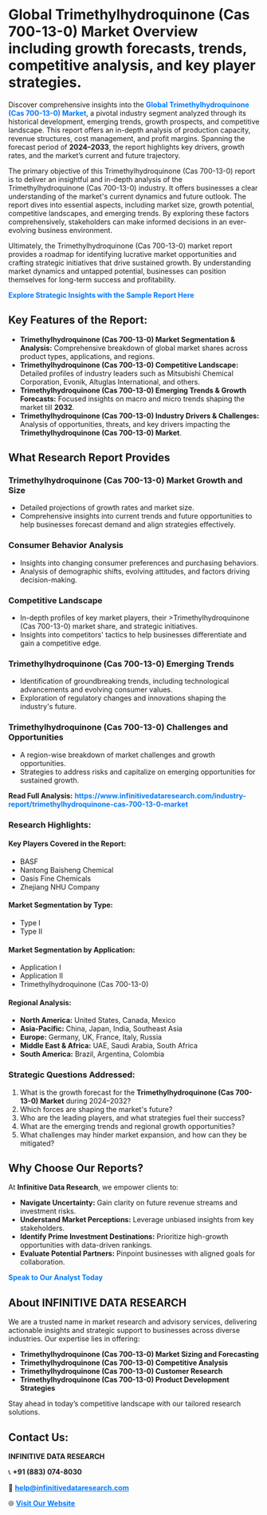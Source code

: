 <h1>Global Trimethylhydroquinone (Cas 700-13-0) Market Overview including growth forecasts, trends, competitive analysis, and key player strategies.</h1>
<p>
Discover comprehensive insights into the 
<a href="https://www.infinitivedataresearch.com/industry-report/trimethylhydroquinone-cas-700-13-0-market" rel="dofollow" style="color: #007BFF; text-decoration: none;"><strong>Global Trimethylhydroquinone (Cas 700-13-0) Market</strong></a>, a pivotal industry segment analyzed through its historical development, emerging trends, growth prospects, and competitive landscape. This report offers an in-depth analysis of production capacity, revenue structures, cost management, and profit margins. Spanning the forecast period of <strong>2024–2033</strong>, the report highlights key drivers, growth rates, and the market’s current and future trajectory.
</p>
<p>
The primary objective of this Trimethylhydroquinone (Cas 700-13-0) report is to deliver an insightful and in-depth analysis of the Trimethylhydroquinone (Cas 700-13-0) industry. It offers businesses a clear understanding of the market's current dynamics and future outlook. The report dives into essential aspects, including market size, growth potential, competitive landscapes, and emerging trends. By exploring these factors comprehensively, stakeholders can make informed decisions in an ever-evolving business environment.
</p>
<p>
Ultimately, the Trimethylhydroquinone (Cas 700-13-0) market report provides a roadmap for identifying lucrative market opportunities and crafting strategic initiatives that drive sustained growth. By understanding market dynamics and untapped potential, businesses can position themselves for long-term success and profitability.
</p>
<p>
<a href="https://www.infinitivedataresearch.com/request-sample/reportId=111533" style="color: #007BFF; text-decoration: none;"><strong>Explore Strategic Insights with the Sample Report Here</strong></a>
</p>

<h2>Key Features of the Report:</h2>
<ul>
<li><strong>Trimethylhydroquinone (Cas 700-13-0) Market Segmentation & Analysis:</strong> Comprehensive breakdown of global market shares across product types, applications, and regions.</li>
<li><strong>Trimethylhydroquinone (Cas 700-13-0) Competitive Landscape:</strong> Detailed profiles of industry leaders such as Mitsubishi Chemical Corporation, Evonik, Altuglas International, and others.</li>
<li><strong>Trimethylhydroquinone (Cas 700-13-0) Emerging Trends & Growth Forecasts:</strong> Focused insights on macro and micro trends shaping the market till <strong>2032</strong>.</li>
<li><strong>Trimethylhydroquinone (Cas 700-13-0) Industry Drivers & Challenges:</strong> Analysis of opportunities, threats, and key drivers impacting the <strong>Trimethylhydroquinone (Cas 700-13-0) Market</strong>.</li>
</ul>

<h2>What Research Report Provides</h2>
<h3>Trimethylhydroquinone (Cas 700-13-0) Market Growth and Size</h3>
<ul>
<li>Detailed projections of growth rates and market size.</li>
<li>Comprehensive insights into current trends and future opportunities to help businesses forecast demand and align strategies effectively.</li>
</ul>

<h3>Consumer Behavior Analysis</h3>
<ul>
<li>Insights into changing consumer preferences and purchasing behaviors.</li>
<li>Analysis of demographic shifts, evolving attitudes, and factors driving decision-making.</li>
</ul>

<h3>Competitive Landscape</h3>
<ul>
<li>In-depth profiles of key market players, their >Trimethylhydroquinone (Cas 700-13-0) market share, and strategic initiatives.</li>
<li>Insights into competitors' tactics to help businesses differentiate and gain a competitive edge.</li>
</ul>

<h3>Trimethylhydroquinone (Cas 700-13-0) Emerging Trends</h3>
<ul>
<li>Identification of groundbreaking trends, including technological advancements and evolving consumer values.</li>
<li>Exploration of regulatory changes and innovations shaping the industry's future.</li>
</ul>

<h3>Trimethylhydroquinone (Cas 700-13-0) Challenges and Opportunities</h3>
<ul>
<li>A region-wise breakdown of market challenges and growth opportunities.</li>
<li>Strategies to address risks and capitalize on emerging opportunities for sustained growth.</li>
</ul>
<p><strong>Read Full Analysis:</strong> <a href="https://www.infinitivedataresearch.com/industry-report/trimethylhydroquinone-cas-700-13-0-market" rel="dofollow" style="color: #007BFF; text-decoration: none;"><strong>https://www.infinitivedataresearch.com/industry-report/trimethylhydroquinone-cas-700-13-0-market</strong></a></p>
<h3>Research Highlights:</h3>
<h4>Key Players Covered in the Report:</h4>
<ul><li>BASF</li><li>Nantong Baisheng Chemical</li><li>Oasis Fine Chemicals</li><li>Zhejiang NHU Company</li></ul>
<h4>Market Segmentation by Type:</h4>
<ul><li>Type I</li><li>Type II</li></ul>
<h4>Market Segmentation by Application:</h4>
<ul><li>Application I</li><li>Application II</li><li>Trimethylhydroquinone (Cas 700-13-0)</li></ul>

<h4>Regional Analysis:</h4>
<ul>
<li><strong>North America:</strong> United States, Canada, Mexico</li>
<li><strong>Asia-Pacific:</strong> China, Japan, India, Southeast Asia</li>
<li><strong>Europe:</strong> Germany, UK, France, Italy, Russia</li>
<li><strong>Middle East & Africa:</strong> UAE, Saudi Arabia, South Africa</li>
<li><strong>South America:</strong> Brazil, Argentina, Colombia</li>
</ul>

<h3>Strategic Questions Addressed:</h3>
<ol>
<li>What is the growth forecast for the <strong>Trimethylhydroquinone (Cas 700-13-0) Market</strong> during 2024–2032?</li>
<li>Which forces are shaping the market's future?</li>
<li>Who are the leading players, and what strategies fuel their success?</li>
<li>What are the emerging trends and regional growth opportunities?</li>
<li>What challenges may hinder market expansion, and how can they be mitigated?</li>
</ol>

<h2>Why Choose Our Reports?</h2>
<p>At <strong>Infinitive Data Research</strong>, we empower clients to:</p>
<ul>
<li><strong>Navigate Uncertainty:</strong> Gain clarity on future revenue streams and investment risks.</li>
<li><strong>Understand Market Perceptions:</strong> Leverage unbiased insights from key stakeholders.</li>
<li><strong>Identify Prime Investment Destinations:</strong> Prioritize high-growth opportunities with data-driven rankings.</li>
<li><strong>Evaluate Potential Partners:</strong> Pinpoint businesses with aligned goals for collaboration.</li>
</ul>
<p><a href="https://www.infinitivedataresearch.com/industry-report/trimethylhydroquinone-cas-700-13-0-market" rel="dofollow" style="color: #007BFF; text-decoration: none;"><strong>Speak to Our Analyst Today</strong></a></p>

<h2>About INFINITIVE DATA RESEARCH</h2>
<p>We are a trusted name in market research and advisory services, delivering actionable insights and strategic support to businesses across diverse industries. Our expertise lies in offering:</p>
<ul>
<li><strong>Trimethylhydroquinone (Cas 700-13-0) Market Sizing and Forecasting</strong></li>
<li><strong>Trimethylhydroquinone (Cas 700-13-0) Competitive Analysis</strong></li>
<li><strong>Trimethylhydroquinone (Cas 700-13-0) Customer Research</strong></li>
<li><strong>Trimethylhydroquinone (Cas 700-13-0) Product Development Strategies</strong></li>
</ul>
<p>Stay ahead in today’s competitive landscape with our tailored research solutions.</p>

<h2>Contact Us:</h2>
<p><strong>INFINITIVE DATA RESEARCH</strong></p>
<p>📞 <strong>+91 (883) 074-8030</strong></p>
<p>📧 <strong><a href="mailto:help@infinitivedataresearch.com" style="color: #007BFF;">help@infinitivedataresearch.com</a></strong></p>
<p>🌐 <strong><a href="https://www.infinitivedataresearch.com" rel="dofollow" style="color: #007BFF;">Visit Our Website</a></strong></p>